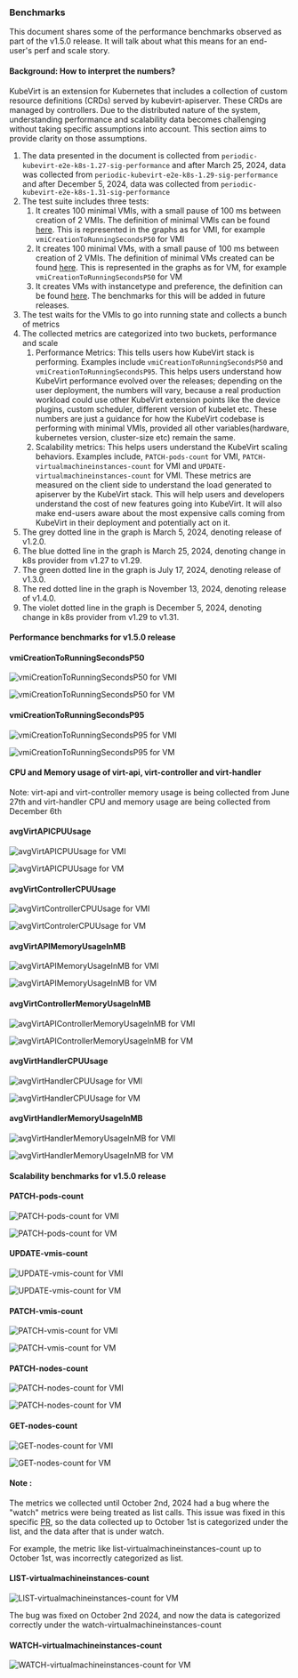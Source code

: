 ### Benchmarks

This document shares some of the performance benchmarks observed as part of the v1.5.0 release.
It will talk about what this means for an end-user's perf and scale story.

#### Background: How to interpret the numbers?

KubeVirt is an extension for Kubernetes that includes a collection of custom resource definitions
(CRDs) served by kubevirt-apiserver. These CRDs are managed by controllers. Due to the distributed
nature of the system, understanding performance and scalability data becomes challenging without
taking specific assumptions into account. This section aims to provide clarity on those assumptions.

1. The data presented in the document is collected from  `periodic-kubevirt-e2e-k8s-1.27-sig-performance` and after March
   25, 2024, data was collected from `periodic-kubevirt-e2e-k8s-1.29-sig-performance` and after December 5, 2024, data was collected from `periodic-kubevirt-e2e-k8s-1.31-sig-performance`
1. The test suite includes three tests:
   1. It creates 100 minimal VMIs, with a small pause of 100 ms between creation of 2 VMIs. The definition
      of minimal VMIs can be found [here](https://github.com/kubevirt/kubevirt/blob/20f6caaba4108733a2c3f216e3247202929c1ef9/tests/performance/density.go#L273).
      This is represented in the graphs as <Metric> for VMI, for example `vmiCreationToRunningSecondsP50` for VMI
   2. It creates 100 minimal VMs, with a small pause of 100 ms between creation of 2 VMIs. The definition
      of minimal VMs created can be found [here](https://github.com/kubevirt/kubevirt/blob/20f6caaba4108733a2c3f216e3247202929c1ef9/tests/performance/density.go#L219C1-L219C1).
      This is represented in the graphs as <Metric> for VM, for example `vmiCreationToRunningSecondsP50` for VM
   3. It creates VMs with instancetype and preference, the definition can be found [here](https://github.com/kubevirt/kubevirt/blob/20f6caaba4108733a2c3f216e3247202929c1ef9/tests/performance/density.go#L203).
      The benchmarks for this will be added in future releases.
1. The test waits for the VMIs to go into running state and collects a bunch of metrics
1. The collected metrics are categorized into two buckets, performance and scale
   1. Performance Metrics: This tells users how KubeVirt stack is performing. Examples include
      `vmiCreationToRunningSecondsP50` and `vmiCreationToRunningSecondsP95`. This helps users understand how KubeVirt 
       performance evolved over the releases; depending on the user deployment, the numbers will vary, because a real
       production workload could use other KubeVirt extension points like the device plugins, custom scheduler, 
       different version of kubelet etc. These numbers are just a guidance for how the KubeVirt codebase is performing 
       with minimal VMIs, provided all other variables(hardware, kubernetes version, cluster-size etc) remain the same.
   1. Scalability metrics: This helps users understand the KubeVirt scaling behaviors. Examples include, 
      `PATCH-pods-count` for VMI, `PATCH-virtualmachineinstances-count` for VMI and `UPDATE-virtualmachineinstances-count`
      for VMI. These metrics are measured on the client side to understand the load generated to apiserver by the 
      KubeVirt stack. This will help users and developers understand the cost of new features going into KubeVirt. It
      will also make end-users aware about the most expensive calls coming from KubeVirt in their deployment and 
      potentially act on it.  
1. The grey dotted line in the graph is March 5, 2024, denoting release of v1.2.0.
1. The blue dotted line in the graph is March 25, 2024, denoting change in k8s provider from v1.27 to v1.29.
1. The green dotted line in the graph is July 17, 2024, denoting release of v1.3.0.
1. The red dotted line in the graph is November 13, 2024, denoting release of v1.4.0.
1. The violet dotted line in the graph is December 5, 2024, denoting change in k8s provider from v1.29 to v1.31.


#### Performance benchmarks for v1.5.0 release

#### vmiCreationToRunningSecondsP50

![vmiCreationToRunningSecondsP50 for VMI](perf-scale-graphs/vmi/vmi-p50-Creation-to-Running.png "vmiCreationToRunningSecondsP50 for VMI")

![vmiCreationToRunningSecondsP50 for VM](perf-scale-graphs/vm/vm-p50-Creation-to-Running.png "vmiCreationToRunningSecondsP50 for VM")

#### vmiCreationToRunningSecondsP95

![vmiCreationToRunningSecondsP95 for VMI](perf-scale-graphs/vmi/vmi-p95-Creation-to-Running.png "vmiCreationToRunningSecondsP95 for VMI")

![vmiCreationToRunningSecondsP95 for VM](perf-scale-graphs/vm/vm-p95-Creation-to-Running.png "vmiCreationToRunningSecondsP95 for VM")

#### CPU and Memory usage of virt-api, virt-controller and virt-handler 

Note: virt-api and virt-controller memory usage is being collected from June 27th and virt-handler CPU and memory usage are being collected from December 6th

#### avgVirtAPICPUUsage

![avgVirtAPICPUUsage for VMI](perf-scale-graphs/vmi/vmi-avg-virt-api-cpu-usage.png "avgVirtAPICPUUsage for VMI")

![avgVirtAPICPUUsage for VM](perf-scale-graphs/vm/vm-avg-virt-api-cpu-usage.png "avgVirtAPICPUUsage for VM")

#### avgVirtControllerCPUUsage

![avgVirtControllerCPUUsage for VMI](perf-scale-graphs/vmi/vmi-avg-virt-controller-cpu-usage.png "avgVirtControlerCPUUsage for VMI")

![avgVirtControlerCPUUsage for VM](perf-scale-graphs/vm/vm-avg-virt-controller-cpu-usage.png "avgVirtControlerCPUUsage for VM")

#### avgVirtAPIMemoryUsageInMB

![avgVirtAPIMemoryUsageInMB for VMI](perf-scale-graphs/vmi/vmi-avg-virt-api-memory-usage.png "avgVirtAPIMemoryUsageInMB for VMI")

![avgVirtAPIMemoryUsageInMB for VM](perf-scale-graphs/vm/vm-avg-virt-api-memory-usage.png "avgVirtAPIMemoryUsageInMB for VM")

#### avgVirtControllerMemoryUsageInMB

![avgVirtAPIControllerMemoryUsageInMB for VMI](perf-scale-graphs/vmi/vmi-avg-virt-controller-memory-usage.png "avgVirtAPIControllerMemoryUsageInMB  for VMI")

![avgVirtAPIControllerMemoryUsageInMB for VM](perf-scale-graphs/vm/vm-avg-virt-controller-memory-usage.png "avgVirtAPIControllerMemoryUsageInMB  for VM")

#### avgVirtHandlerCPUUsage

![avgVirtHandlerCPUUsage for VMI](perf-scale-graphs/vmi/vmi-avg-virt-handler-cpu-usage.png "avgVirtHandlerCPUUsage for VMI")

![avgVirtHandlerCPUUsage for VM](perf-scale-graphs/vm/vm-avg-virt-handler-cpu-usage.png "avgVirtHandlerCPUUsage for VM")

#### avgVirtHandlerMemoryUsageInMB

![avgVirtHandlerMemoryUsageInMB for VMI](perf-scale-graphs/vmi/vmi-avg-virt-handler-memory-usage.png "avgVirtHandlerMemoryUsageInMB for VMI")

![avgVirtHandlerMemoryUsageInMB for VM](perf-scale-graphs/vm/vm-avg-virt-handler-memory-usage.png "avgVirtHandlerMemoryUsageInMB for VM")

#### Scalability benchmarks for v1.5.0 release

#### PATCH-pods-count

![PATCH-pods-count for VMI](perf-scale-graphs/vmi/vmi-patch-pods-count.png "PATCH-pods-count for VMI")

![PATCH-pods-count for VM](perf-scale-graphs/vm/vm-patch-pods-count.png "PATCH-pods-count for VM")

#### UPDATE-vmis-count

![UPDATE-vmis-count for VMI](perf-scale-graphs/vmi/vmi-update-vmis-count.png "UPDATE-vmis-count for VMI")

![UPDATE-vmis-count for VM](perf-scale-graphs/vm/vm-update-vmis-count.png "UPDATE-vmis-count for VM")

#### PATCH-vmis-count

![PATCH-vmis-count for VMI](perf-scale-graphs/vmi/vmi-patch-vmis-count.png "PATCH-vmis-count for VMI")

![PATCH-vmis-count for VM](perf-scale-graphs/vm/vm-patch-vmis-count.png "PATCH-vmis-count for VM")

#### PATCH-nodes-count

![PATCH-nodes-count for VMI](perf-scale-graphs/vmi/vmi-patch-nodes-count.png "PATCH-nodes-count for VMI")

![PATCH-nodes-count for VM](perf-scale-graphs/vm/vm-patch-nodes-count.png "PATCH-nodes-count for VM")

#### GET-nodes-count

![GET-nodes-count for VMI](perf-scale-graphs/vmi/vmi-get-nodes-count.png "GET-nodes-count for VMI")

![GET-nodes-count for VM](perf-scale-graphs/vm/vm-get-nodes-count.png "GET-nodes-count for VM")

#### Note :
The metrics we collected until October 2nd, 2024 had a bug where the "watch" metrics were being treated as list calls. This issue was fixed in this specific [PR](https://github.com/kubevirt/kubevirt/pull/12716), so the data collected up to October 1st is categorized under the list, and the data after that is under watch.

For example, the metric like list-virtualmachineinstances-count up to October 1st, was incorrectly categorized as list.
#### LIST-virtualmachineinstances-count

![LIST-virtualmachineinstances-count for VM](perf-scale-graphs/vm/vm-list-virtualmachineinstances-count.png "LIST-virtualmachineinstances-count for VM")

The bug was fixed on October 2nd 2024, and now the data is categorized correctly under the watch-virtualmachineinstances-count

#### WATCH-virtualmachineinstances-count

![WATCH-virtualmachineinstances-count for VM](perf-scale-graphs/vm/vm-watch-virtualmachineinstances-count.png "WATCH-virtualmachineinstances-count for VM")
